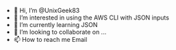 - 👋 Hi, I’m @UnixGeek83
- 👀 I’m interested in using the AWS CLI with JSON inputs
- 🌱 I’m currently learning JSON
- 💞️ I’m looking to collaborate on ...
- 📫 How to reach me Email

<!---
UnixGeek83/UnixGeek83 is a ✨ special ✨ repository because its `README.md` (this file) appears on your GitHub profile.
You can click the Preview link to take a look at your changes.
--->
